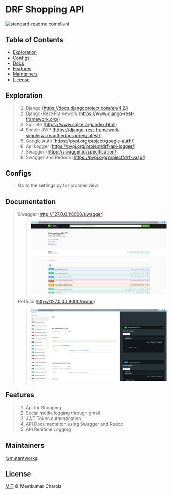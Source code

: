 # DRF Shopping API

[![standard-readme compliant](https://img.shields.io/badge/DRF%20Shopping%20API-mutantworks-brightgreen.svg?style=flat-square)](https://github.com/mutantworks/DJangoRestFramework-ShoppingAPI)

## Table of Contents

- [Exploration](#exploration)
- [Configs](#configs)
- [Docs](#usage)
- [Features](#features)
- [Maintainers](#maintainers)
- [License](#license)


## Exploration
> 1. Django (https://docs.djangoproject.com/en/4.2/)
> 2. Django-Rest-Framework (https://www.django-rest-framework.org/)
> 3. Sql-Lite (https://www.sqlite.org/index.html)
> 4. Simple JWP (https://django-rest-framework-simplejwt.readthedocs.io/en/latest/)
> 5. Google Auth (https://pypi.org/project/google-auth/)
> 6. Api Logger (https://pypi.org/project/drf-api-logger/)
> 7. Swagger (https://swagger.io/specification/)
> 8. Swagger and Redocs (https://pypi.org/project/drf-yasg/)

## Configs
>   Go to the settings.py for broader view.

## Documentation
>   Swagger (http://127.0.0.1:8000/swagger) 
>   >   ![DOCS](https://github.com/mutantworks/DJangoRestFramework-ShoppingAPI/blob/master/docs/Swagger.png)
> 
>   ReDocs (http://127.0.0.1:8000/redoc)
>   >   ![DOCS](https://github.com/mutantworks/DJangoRestFramework-ShoppingAPI/blob/master/docs/Redocs.png)

## Features
>   1. Api for Shopping
>   2. Social media logging through gmail
>   3. JWT Token authentication
>   4. API Documentation using Swagger and Redoc
>   5. API Realtime Logging


## Maintainers

[@mutantworks](https://github.com/mutantworks).

## License

[MIT](LICENSE) © Meetkumar Charola
